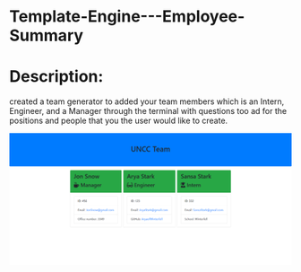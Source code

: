 # Template-Engine---Employee-Summary




# Description: 
created a team generator to added your team members which is an Intern, Engineer, and a Manager through the terminal with questions too ad for the positions and people that you the user would like to create.

![alt image](./Assets/screenshot.png)
